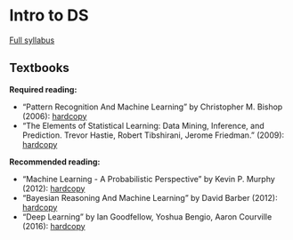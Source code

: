 # Intro to DS
[Full syllabus](http://files.skoltech.ru/data/edu/syllabuses/2021/MA030111.pdf)

## Textbooks
**Required reading:**

- “Pattern Recognition And Machine Learning” by Christopher M. Bishop (2006): [hardcopy](https://skoltech.koha-ptfs.eu/cgi-bin/koha/opac-detail.pl?biblionumber=3279)
- “The Elements of Statistical Learning: Data Mining, Inference, and Prediction. Trevor Hastie, Robert Tibshirani, Jerome Friedman.” (2009): [hardcopy](https://skoltech.instructure.com/courses/3437/pages/textbooks)

**Recommended reading:**

- “Machine Learning - A Probabilistic Perspective” by Kevin P. Murphy (2012): [hardcopy](https://skoltech.koha-ptfs.eu/cgi-bin/koha/opac-detail.pl?biblionumber=3285)
- “Bayesian Reasoning And Machine Learning” by David Barber (2012): [hardcopy](https://skoltech.koha-ptfs.eu/cgi-bin/koha/opac-detail.pl?biblionumber=3366)
- “Deep Learning” by Ian Goodfellow, Yoshua Bengio, Aaron Courville (2016): [hardcopy](https://skoltech.koha-ptfs.eu/cgi-bin/koha/opac-detail.pl?biblionumber=3730)
